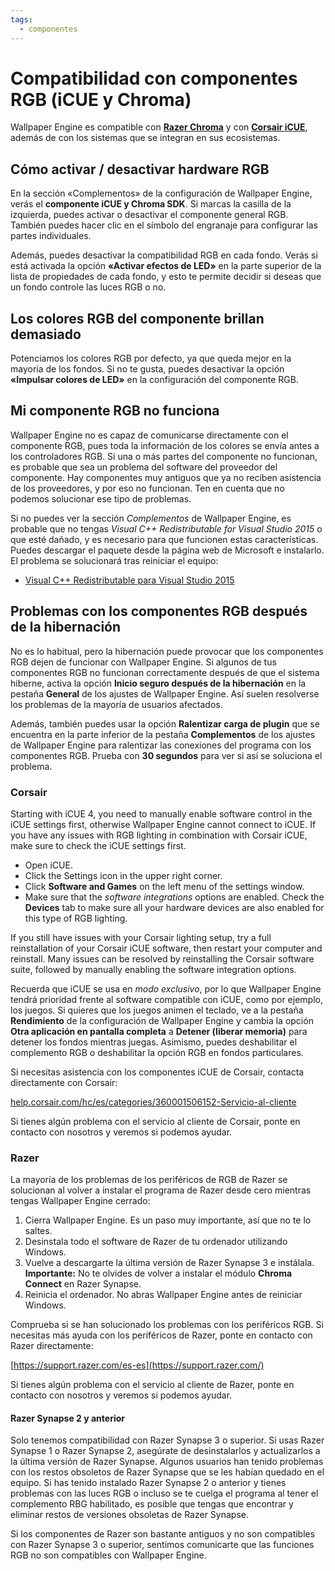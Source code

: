 ```yaml
---
tags:
  - componentes
---
```


# Compatibilidad con componentes RGB (iCUE y Chroma)

Wallpaper Engine es compatible con [**Razer Chroma**](https://www.razer.com/chroma) y con [**Corsair iCUE**](https://www.corsair.com/icue), además de con los sistemas que se integran en sus ecosistemas.

## Cómo activar / desactivar hardware RGB

En la sección «Complementos» de la configuración de Wallpaper Engine, verás el **componente iCUE y Chroma SDK**. Si marcas la casilla de la izquierda, puedes activar o desactivar el componente general RGB. También puedes hacer clic en el símbolo del engranaje para configurar las partes individuales.

Además, puedes desactivar la compatibilidad RGB en cada fondo. Verás si está activada la opción **«Activar efectos de LED»** en la parte superior de la lista de propiedades de cada fondo, y esto te permite decidir si deseas que un fondo controle las luces RGB o no.

## Los colores RGB del componente brillan demasiado

Potenciamos los colores RGB por defecto, ya que queda mejor en la mayoría de los fondos. Si no te gusta, puedes desactivar la opción **«Impulsar colores de LED»** en la configuración del componente RGB.

## Mi componente RGB no funciona

Wallpaper Engine no es capaz de comunicarse directamente con el componente RGB, pues toda la información de los colores se envía antes a los controladores RGB. Si una o más partes del componente no funcionan, es probable que sea un problema del software del proveedor del componente. Hay componentes muy antiguos que ya no reciben asistencia de los proveedores, y por eso no funcionan. Ten en cuenta que no podemos solucionar ese tipo de problemas.

Si no puedes ver la sección *Complementos* de Wallpaper Engine, es probable que no tengas *Visual C++ Redistributable for Visual Studio 2015* o que esté dañado, y es necesario para que funcionen estas características. Puedes descargar el paquete desde la página web de Microsoft e instalarlo. El problema se solucionará tras reiniciar el equipo:

* [Visual C++ Redistributable para Visual Studio 2015](https://www.microsoft.com/es-es/download/details.aspx?id=48145)

## Problemas con los componentes RGB después de la hibernación

No es lo habitual, pero la hibernación puede provocar que los componentes RGB dejen de funcionar con Wallpaper Engine. Si algunos de tus componentes RGB no funcionan correctamente después de que el sistema hiberne, activa la opción **Inicio seguro después de la hibernación** en la pestaña **General** de los ajustes de Wallpaper Engine. Así suelen resolverse los problemas de la mayoría de usuarios afectados.

Además, también puedes usar la opción **Ralentizar carga de plugin** que se encuentra en la parte inferior de la pestaña **Complementos** de los ajustes de Wallpaper Engine para ralentizar las conexiones del programa con los componentes RGB. Prueba con **30 segundos** para ver si así se soluciona el problema.

### Corsair

Starting with iCUE 4, you need to manually enable software control in the iCUE settings first, otherwise Wallpaper Engine cannot connect to iCUE. If you have any issues with RGB lighting in combination with Corsair iCUE, make sure to check the iCUE settings first.

* Open iCUE.
* Click the Settings icon in the upper right corner.
* Click **Software and Games** on the left menu of the settings window.
* Make sure that the *software integrations* options are enabled. Check the **Devices** tab to make sure all your hardware devices are also enabled for this type of RGB lighting.

If you still have issues with your Corsair lighting setup, try a full reinstallation of your Corsair iCUE software, then restart your computer and reinstall. Many issues can be resolved by reinstalling the Corsair software suite, followed by manually enabling the software integration options.

Recuerda que iCUE se usa en *modo exclusivo*, por lo que Wallpaper Engine tendrá prioridad frente al software compatible con iCUE, como por ejemplo, los juegos. Si quieres que los juegos animen el teclado, ve a la pestaña **Rendimiento** de la configuración de Wallpaper Engine y cambia la opción **Otra aplicación en pantalla completa** a **Detener (liberar memoria)** para detener los fondos mientras juegas. Asimismo, puedes deshabilitar el complemento RGB o deshabilitar la opción RGB en fondos particulares.

Si necesitas asistencia con los componentes iCUE de Corsair, contacta directamente con Corsair:

[help.corsair.com/hc/es/categories/360001506152-Servicio-al-cliente](https://help.corsair.com/)

Si tienes algún problema con el servicio al cliente de Corsair, ponte en contacto con nosotros y veremos si podemos ayudar.

### Razer

La mayoría de los problemas de los periféricos de RGB de Razer se solucionan al volver a instalar el programa de Razer desde cero mientras tengas Wallpaper Engine cerrado:

1. Cierra Wallpaper Engine. Es un paso muy importante, así que no te lo saltes.
2. Desinstala todo el software de Razer de tu ordenador utilizando Windows.
3. Vuelve a descargarte la última versión de Razer Synapse 3 e instálala. **Importante:** No te olvides de volver a instalar el módulo **Chroma Connect** en Razer Synapse.
4. Reinicia el ordenador. No abras Wallpaper Engine antes de reiniciar Windows.

Comprueba si se han solucionado los problemas con los periféricos RGB. Si necesitas más ayuda con los periféricos de Razer, ponte en contacto con Razer directamente:

[https://support.razer.com/es-es](https://support.razer.com/)

Si tienes algún problema con el servicio al cliente de Razer, ponte en contacto con nosotros y veremos si podemos ayudar.

#### Razer Synapse 2 y anterior

Solo tenemos compatibilidad con Razer Synapse 3 o superior. Si usas Razer Synapse 1 o Razer Synapse 2, asegúrate de desinstalarlos y actualizarlos a la última versión de Razer Synapse. Algunos usuarios han tenido problemas con los restos obsoletos de Razer Synapse que se les habían quedado en el equipo. Si has tenido instalado Razer Synapse 2 o anterior y tienes problemas con las luces RGB o incluso se te cuelga el programa al tener el complemento RBG habilitado, es posible que tengas que encontrar y eliminar restos de versiones obsoletas de Razer Synapse.

Si los componentes de Razer son bastante antiguos y no son compatibles con Razer Synapse 3 o superior, sentimos comunicarte que las funciones RGB no son compatibles con Wallpaper Engine.